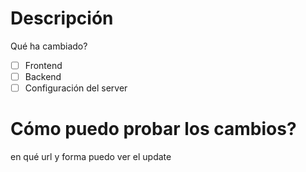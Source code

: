 # Descripción
Qué ha cambiado?

- [ ] Frontend
- [ ] Backend
- [ ] Configuración del server

# Cómo puedo probar los cambios?
en qué url y forma puedo ver el update


